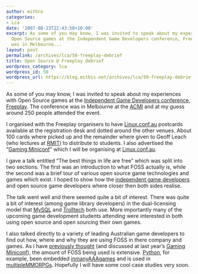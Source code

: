 ```yaml
---
author: mithro
categories:
- Lca
date: '2007-08-23T22:43:58+10:00'
excerpt: As some of you may know, I was invited to speak about my experiences with
  Open Source games at the Independent Game Developers conference, Freeplay. The conference
  was in Melbourne...
layout: post
permalink: /archives/lca/50-freeplay-debrief
title: Open Source @ Freeplay debrief
wordpress_category: lca
wordpress_id: 50
wordpress_url: https://blog.mithis.net/archives/lca/50-freeplay-debrief
---
```


<div ><p>As some of you may know, I was invited to speak about my experiences with Open Source games at the <a href="http://www.nextwave.org.au/news/free-play-a-mere-month-away-get-your-tickets-now">Independent Game Developers conference, Freeplay</a>. The conference was in Melbourne at the <a href="http://www.acmi.net.au/">ACMI</a> and at my guess around 250 people attended the event.</p><p>I organised with the Freeplay organisers to have <a href="http://linux.conf.au">Linux.conf.au</a> postcards available at the registration desk and dotted around the other venues. About 100 cards where picked up and the remainder where given to Geoff Leach (who lectures at <a href="http://www.rmit.edu.au/">RMIT</a>) to distribute to students. I also advertised the “<a href="http://miniconf.mel8ourne.org/wiki/index.php/Gaming">Gaming Miniconf</a>” which I will be organising at <a href="http://linux.conf.au">Linux.conf.au</a>.</p><p>I gave a talk entitled “The best things in life are free” which was split into two sections. The first was an introduction to what FOSS actually is, while the second was a brief tour of various open source game technologies and games which exist. I hoped to show how the <a href="http://en.wikipedia.org/wiki/Video_game_developer#Independent_developers">independent game developers</a> and open source game developers where closer then both sides realise.</p><p>The talk went well and there seemed quite a bit of interest. There was quite a bit of interest (among game library developers) in the dual-licensing model that <a href="http://www.mysql.org/">MySQL</a> and <a href="http://www.trolltech.com/">Trolltech</a> both use. More importantly many of the upcoming game development students attending were interested in both using open source and open sourcing their own games.</p><p>I also talked directly to a variety of leading Australian game developers to find out how, where and why they are using FOSS in there company and games. As I have <a href="http://www.linux.org.au/conf/2007/Miniconfs/Gaming/ProgramNew.html">previously thought</a> (and discussed at last year’s <a href="http://miniconf.mel8ourne.org/wiki/index.php/Gaming">Gaming Miniconf</a>), the amount of FOSS being used is extensive. <a href="http://www.python.org/">Python</a>, for example, been embedded <a href="http://en.wikipedia.org/wiki/Vampire:_The_Masquerade_%E2%80%93_Bloodlines">in</a><a href="http://www.2kgames.com/civ4/home.htm">many</a><a href="http://en.wikipedia.org/wiki/The_Temple_of_Elemental_Evil_(computer_game)">AAA</a><a href="http://en.wikipedia.org/wiki/Battlefield_2">games</a> and is used in <a href="http://en.wikipedia.org/wiki/EVE_Online">multiple</a><a href="http://www.bigworldtech.com/index/index_en.php">MMORPGs</a>. Hopefully I will have some cool case studies very soon.</p></div>